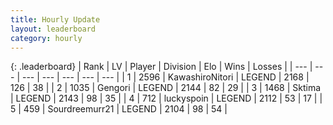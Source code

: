 ```yaml
---
title: Hourly Update
layout: leaderboard
category: hourly
---
```


{: .leaderboard}
| Rank | LV | Player | Division | Elo | Wins | Losses |
| --- | --- | --- | --- | --- | --- | --- |
| <span data-change="0">1</span> | 2596 | <span title="ID: 164871">KawashiroNitori</span> | LEGEND | <span data-change="0">2168</span> | <span data-change="0">126</span> | <span data-change="0">38</span> |
| <span data-change="0">2</span> | 1035 | <span title="ID: 294236">Gengori</span> | LEGEND | <span data-change="0">2144</span> | <span data-change="0">82</span> | <span data-change="0">29</span> |
| <span data-change="0">3</span> | 1468 | <span title="ID: 353063">Sktima</span> | LEGEND | <span data-change="0">2143</span> | <span data-change="0">98</span> | <span data-change="0">35</span> |
| <span data-change="0">4</span> | 712 | <span title="ID: 512212">luckyspoin</span> | LEGEND | <span data-change="0">2112</span> | <span data-change="0">53</span> | <span data-change="0">17</span> |
| <span data-change="0">5</span> | 459 | <span title="ID: 633686">Sourdreemurr21</span> | LEGEND | <span data-change="0">2104</span> | <span data-change="0">98</span> | <span data-change="0">54</span> |